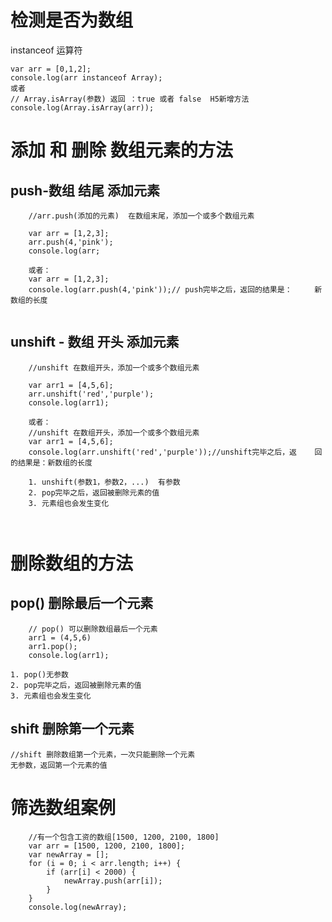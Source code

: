 # 检测是否为数组

instanceof 运算符

```
var arr = [0,1,2];
console.log(arr instanceof Array);
或者
// Array.isArray(参数) 返回 ：true 或者 false  H5新增方法
console.log(Array.isArray(arr));

```

# 添加 和 删除  数组元素的方法

## push-数组 结尾 添加元素

```
    //arr.push(添加的元素)  在数组末尾，添加一个或多个数组元素
    
    var arr = [1,2,3];
    arr.push(4,'pink');
    console.log(arr;
	
	或者：
	var arr = [1,2,3];
	console.log(arr.push(4,'pink'));// push完毕之后，返回的结果是：		新数组的长度
```

```

```

## unshift - 数组 开头 添加元素

```
    //unshift 在数组开头，添加一个或多个数组元素
    
    var arr1 = [4,5,6];
    arr.unshift('red','purple');
    console.log(arr1);
	
	或者：
    //unshift 在数组开头，添加一个或多个数组元素
    var arr1 = [4,5,6];
    console.log(arr.unshift('red','purple'));//unshift完毕之后，返	回的结果是：新数组的长度
    
    1. unshift(参数1，参数2，...)  有参数
	2. pop完毕之后，返回被删除元素的值
	3. 元素组也会发生变化
```

```


```

# 删除数组的方法

## pop() 删除最后一个元素

```
    // pop() 可以删除数组最后一个元素
    arr1 = (4,5,6)
    arr1.pop();
    console.log(arr1);
    
1. pop()无参数
2. pop完毕之后，返回被删除元素的值
3. 元素组也会发生变化
```

## shift 删除第一个元素

```
//shift 删除数组第一个元素，一次只能删除一个元素
无参数，返回第一个元素的值
```

# 筛选数组案例

```
    //有一个包含工资的数组[1500, 1200, 2100, 1800]
    var arr = [1500, 1200, 2100, 1800];
    var newArray = [];
    for (i = 0; i < arr.length; i++) {
        if (arr[i] < 2000) {
            newArray.push(arr[i]);
        }
    }
    console.log(newArray);

```

